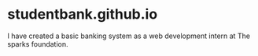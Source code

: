 # studentbank.github.io

I have created a basic banking system as a web development intern at The sparks foundation.
